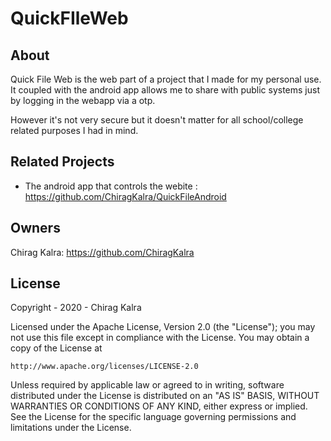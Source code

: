 # QuickFIleWeb

## About
Quick File Web is the web part of a project that I made for my personal use. It coupled with the android app allows me to share with public systems just by logging in the webapp via a otp.  

However it's not very secure but it doesn't matter for all school/college related purposes I had in mind.

## Related Projects
* The android app that controls the webite : https://github.com/ChiragKalra/QuickFileAndroid

## Owners
Chirag Kalra: https://github.com/ChiragKalra

## License
Copyright - 2020 - Chirag Kalra

Licensed under the Apache License, Version 2.0 (the "License");
you may not use this file except in compliance with the License.
You may obtain a copy of the License at

    http://www.apache.org/licenses/LICENSE-2.0

Unless required by applicable law or agreed to in writing, software
distributed under the License is distributed on an "AS IS" BASIS,
WITHOUT WARRANTIES OR CONDITIONS OF ANY KIND, either express or implied.
See the License for the specific language governing permissions and
limitations under the License.
